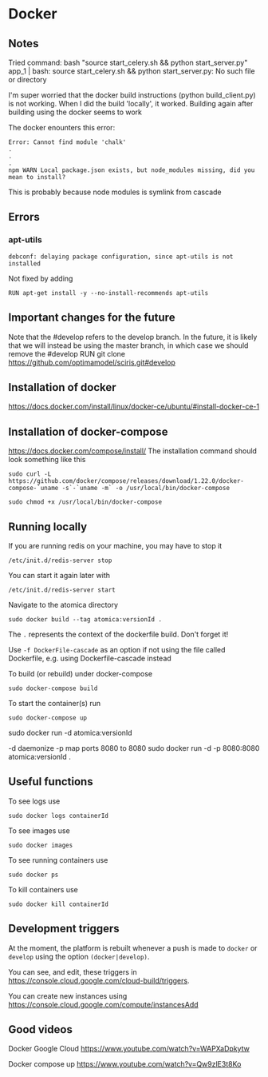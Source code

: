 # Docker

## Notes
Tried command: bash "source start_celery.sh && python start_server.py"
app_1    | bash: source start_celery.sh && python start_server.py: No such file or directory


I'm super worried that the docker build instructions (python build_client.py) is not working. When I did the build 'locally', it worked. Building again after building using the docker seems to work

The docker enounters this error:
~~~
Error: Cannot find module 'chalk'
.
.
.
npm WARN Local package.json exists, but node_modules missing, did you mean to install?
~~~
This is probably because node modules is symlink from cascade

## Errors

### apt-utils
~~~
debconf: delaying package configuration, since apt-utils is not installed
~~~
Not fixed by adding
~~~
RUN apt-get install -y --no-install-recommends apt-utils
~~~

## Important changes for the future
Note that the #develop refers to the develop branch. In the future, it is likely that we will instead be using the master branch, in which case we should remove the #develop
RUN git clone https://github.com/optimamodel/sciris.git#develop

## Installation of docker
https://docs.docker.com/install/linux/docker-ce/ubuntu/#install-docker-ce-1

## Installation of docker-compose
https://docs.docker.com/compose/install/
The installation command should look something like this
~~~
sudo curl -L https://github.com/docker/compose/releases/download/1.22.0/docker-compose-`uname -s`-`uname -m` -o /usr/local/bin/docker-compose

sudo chmod +x /usr/local/bin/docker-compose
~~~

## Running locally
If you are running redis on your machine, you may have to stop it

~~~
/etc/init.d/redis-server stop
~~~
You can start it again later with 
~~~
/etc/init.d/redis-server start
~~~

Navigate to the atomica directory

~~~
sudo docker build --tag atomica:versionId .
~~~

The `.` represents the context of the dockerfile build. Don't forget it!

Use `-f DockerFile-cascade` as an option if not using the file called Dockerfile, e.g. using Dockerfile-cascade instead

To build (or rebuild) under docker-compose
~~~
sudo docker-compose build
~~~

To start the container(s) run
~~~
sudo docker-compose up
~~~

sudo docker run -d atomica:versionId


-d daemonize
-p map ports 8080 to 8080
sudo docker run -d -p 8080:8080 atomica:versionId .

## Useful functions
To see logs use 
~~~
sudo docker logs containerId
~~~

To see images use 
~~~
sudo docker images
~~~

To see running containers use 
~~~
sudo docker ps
~~~

To kill containers use 
~~~
sudo docker kill containerId
~~~

## Development triggers
At the moment, the platform is rebuilt whenever a push is made to `docker` or `develop` using the option `(docker|develop)`. 

You can see, and edit, these triggers in https://console.cloud.google.com/cloud-build/triggers.

You can create new instances using 
https://console.cloud.google.com/compute/instancesAdd



## Good videos
Docker Google Cloud
https://www.youtube.com/watch?v=WAPXaDpkytw

Docker compose up
https://www.youtube.com/watch?v=Qw9zlE3t8Ko
